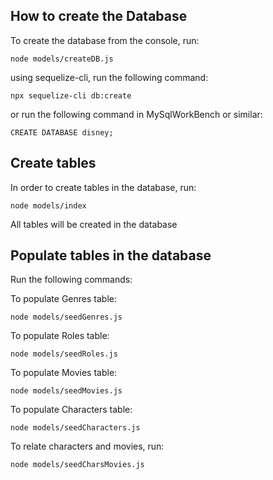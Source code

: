 ## How to create the Database
To create the database from the console, run:
```
node models/createDB.js
```
using sequelize-cli, run the following command:
```
npx sequelize-cli db:create
```

or run the following command in MySqlWorkBench or similar:

```
CREATE DATABASE disney;
```

## Create tables
In order to create tables in the database, run:
```
node models/index
```
All tables will be created in the database

## Populate tables in the database
Run the following commands:

To populate Genres table:
```
node models/seedGenres.js
```

To populate Roles table:
```
node models/seedRoles.js
```

To populate Movies table:
```
node models/seedMovies.js
```

To populate Characters table:
```
node models/seedCharacters.js
```

To relate characters and movies, run:
```
node models/seedCharsMovies.js
